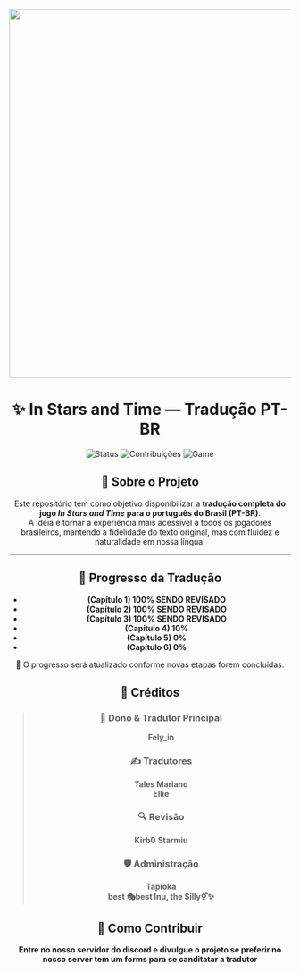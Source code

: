<div align="center">
  <img width="660" height="660" src="https://i.imgur.com/lNBa5MB.png">
  <h1>✨ In Stars and Time — Tradução PT-BR</h1>

![Status](https://img.shields.io/badge/status-em%20andamento-yellow)
![Contribuições](https://img.shields.io/badge/contribuições-bem--vindas-green)
![Game](https://img.shields.io/badge/jogo-In%20Stars%20and%20Time-9cf)


## 📖 Sobre o Projeto

Este repositório tem como objetivo disponibilizar a **tradução completa do jogo _In Stars and Time_ para o português do Brasil (PT-BR)**.  
A ideia é tornar a experiência mais acessível a todos os jogadores brasileiros, mantendo a fidelidade do texto original, mas com fluidez e naturalidade em nossa língua.

---

## 📌 Progresso da Tradução

- **(Capítulo 1) 100% SENDO REVISADO**
- **(Capítulo 2) 100% SENDO REVISADO**
- **(Capítulo 3) 100% SENDO REVISADO**
- **(Capítulo 4) 10%**
- **(Capítulo 5) 0%**
- **(Capítulo 6) 0%**

 🔔 O progresso será atualizado conforme novas etapas forem concluídas.

## 🎉 Créditos

> ### 👑 Dono & Tradutor Principal
> **Fely_in**
>
> ### ✍️ Tradutores
> **Tales Mariano**  
> **Ellie**
> 
> ### 🔍 Revisão
> **Kirb0**
> **Starmiu**
> 
> ### 🛡️ Administração
> **Tapioka**  
> **best 🎭best Inu, the Silly⚥✨**


## 🚀 Como Contribuir

**Entre no nosso servidor do discord e divulgue o projeto se preferir no nosso server tem um forms para se canditatar a tradutor**
